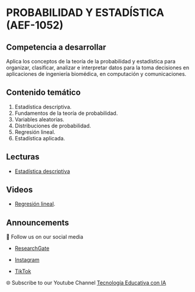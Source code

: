 # PROBABILIDAD Y ESTADÍSTICA (AEF-1052)

## Competencia a desarrollar
Aplica los conceptos de la teoría de la probabilidad y estadística para organizar, clasificar, analizar e interpretar datos para la toma decisiones en aplicaciones de ingeniería biomédica, en computación y comunicaciones.

## Contenido temático
1. Estadística descriptiva.
2. Fundamentos de la teoría de probabilidad.
3. Variables aleatorias.
4. Distribuciones de probabilidad.
5. Regresión lineal.
6. Estadística aplicada.

## Lecturas
+ [Estadística descriptiva](https://github.com/angelarmenta/matematicas_discretas/tree/main/notas)

## Videos
+ [Regresión lineal](https://www.youtube.com/watch?v=_nrRWaUaJ-o).

## Announcements

📢 Follow us on our social media

- [ResearchGate](https://www.researchgate.net/profile/Roberto-Melendez-Armenta-2) 

- [Instagram](https://www.instagram.com/angeluxarmenta/)

- [TikTok](https://www.tiktok.com/@angeluxarmenta)

🌐 Subscribe to our Youtube Channel [Tecnología Educativa con IA](https://www.youtube.com/@educar-ia)
